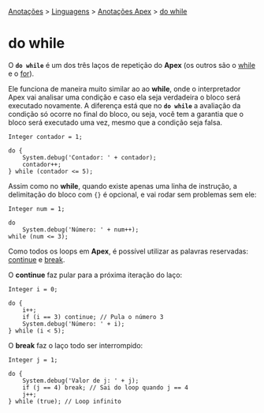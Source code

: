 <link rel="stylesheet" type="text/css" href="../../CSS/dark-theme.css">

[Anotações](../../) > [Linguagens](../Index.md) > [Anotações Apex](./Index.md) > [do while](./DoWhile.md)

# do while

O **`do while`**  é um dos três laços de repetição do **Apex** (os outros são o [while](./While.md) e o [for](./For.md)).

Ele funciona de maneira muito similar ao ao **while**, onde o interpretador Apex vai analisar uma condição e caso ela seja verdadeira o bloco será executado novamente. A diferença está que no **`do while`** a avaliação da condição só ocorre no final do bloco, ou seja, você tem a garantia que o bloco será executado uma vez, mesmo que a condição seja falsa.

```apex
Integer contador = 1;

do {
    System.debug('Contador: ' + contador);
    contador++;
} while (contador <= 5);
```

Assim como no **while**, quando existe apenas uma linha de instrução, a delimitação do bloco com `{}` é opcional, e vai rodar sem problemas sem ele: 

```apex
Integer num = 1;

do 
    System.debug('Número: ' + num++);
while (num <= 3);
```

Como todos os loops em **Apex**, é possível utilizar as palavras reservadas: [continue](./Continue.md) e [break](./Break.md).

O **continue** faz pular para a próxima iteração do laço:

```apex
Integer i = 0;

do {
    i++;
    if (i == 3) continue; // Pula o número 3
    System.debug('Número: ' + i);
} while (i < 5);
```

O **break** faz o laço todo ser interrompido:

```apex
Integer j = 1;

do {
    System.debug('Valor de j: ' + j);
    if (j == 4) break; // Sai do loop quando j == 4
    j++;
} while (true); // Loop infinito
```